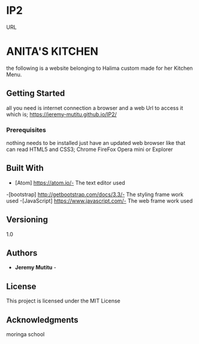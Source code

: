 # IP2
URL
# ANITA'S KITCHEN

the following is a website belonging to Halima custom made for her Kitchen Menu.

## Getting Started

all you need is internet connection a browser and a web Url to access it which is; https://jeremy-mutitu.github.io/IP2/

### Prerequisites

nothing needs to be installed just have an updated web browser like that can read HTML5 and CSS3;
 Chrome
 FireFox
 Opera mini
or Explorer

## Built With

-   [Atom] <https://atom.io/-> The text editor used

\-[bootstrap] <http://getbootstrap.com/docs/3.3/-> The styling frame work used
\-[JavaScript] <https://www.javascript.com/-> The web frame work used

## Versioning

1.0

## Authors

-   **Jeremy Mutitu** -

## License

This project is licensed under the MIT License

## Acknowledgments

moringa school
